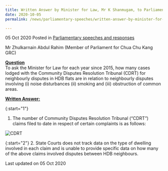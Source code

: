 ```yaml
---
title: Written Answer by Minister for Law, Mr K Shanmugam, to Parliamentary Question on Cases of Neighbour Disputes in HDB Flats Lodged with Community Disputes Resolution Tribunal Since 2015
date: 2020-10-05
permalink: /news/parliamentary-speeches/written-answer-by-minister-for-law-mr-k-shanmugam-to-pq-on-neighbour-disputes-cdrt-2015/

---
```



05 Oct 2020 Posted in [Parliamentary speeches and responses](/news/parliamentary-speeches)

Mr Zhulkarnain Abdul Rahim (Member of Parliament for Chua Chu Kang GRC) 

**<b><u>Question</u></b>**  
To ask the Minister for Law for each year since 2015, how many cases lodged with the Community Disputes Resolution Tribunal (CDRT) for neighbourly disputes in HDB flats are in relation to neighbourly disputes involving (i) noise disturbances (ii) smoking and (iii) obstruction of common areas.

**<b><u>Written Answer:</u></b>**  

{:start="1"}
1. The number of Community Disputes Resolution Tribunal (“CDRT”) claims filed to date in respect of certain complaints is as follows:

<div class="image">
  <img src="/images/news/parliamentary-speeches/05102020_PQ_CDRT.JPG" title="CDRT" alt="CDRT">
</div>

{:start="2"}
2. State Courts does not track data on the type of dwelling involved in each claim and is unable to provide specific data on how many of the above claims involved disputes between HDB neighbours.

<p class="right-side-updated">Last updated on 05 Oct 2020</p>
